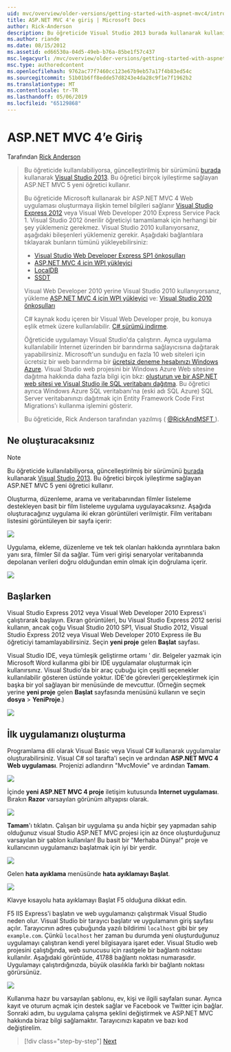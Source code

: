 ```yaml
---
uid: mvc/overview/older-versions/getting-started-with-aspnet-mvc4/intro-to-aspnet-mvc-4
title: ASP.NET MVC 4'e giriş | Microsoft Docs
author: Rick-Anderson
description: Bu öğreticide Visual Studio 2013 burada kullanarak kullanılabiliyorsa, güncelleştirilmiş bir sürüm. Yeni t birçok iyileştirme sağlayan ASP.NET MVC 5 öğreticide...
ms.author: riande
ms.date: 08/15/2012
ms.assetid: ed66530a-04d5-49eb-b76a-85be1f57c437
msc.legacyurl: /mvc/overview/older-versions/getting-started-with-aspnet-mvc4/intro-to-aspnet-mvc-4
msc.type: authoredcontent
ms.openlocfilehash: 9762ac77f7460cc123e67b9eb57a17f4b83ed54c
ms.sourcegitcommit: 51b01b6ff8edde57d8243e4da28c9f1e7f1962b2
ms.translationtype: MT
ms.contentlocale: tr-TR
ms.lasthandoff: 05/06/2019
ms.locfileid: "65129868"
---
```

# <a name="intro-to-aspnet-mvc-4"></a>ASP.NET MVC 4’e Giriş

Tarafından [Rick Anderson]((https://twitter.com/RickAndMSFT))

> Bu öğreticide kullanılabiliyorsa, güncelleştirilmiş bir sürümünü [burada](../../getting-started/introduction/getting-started.md) kullanarak [Visual Studio 2013](https://my.visualstudio.com/Downloads?q=visual%20studio%202013). Bu öğretici birçok iyileştirme sağlayan ASP.NET MVC 5 yeni öğretici kullanır.
>
> Bu öğreticide Microsoft kullanarak bir ASP.NET MVC 4 Web uygulaması oluşturmaya ilişkin temel bilgileri sağlanır [Visual Studio Express 2012](https://www.microsoft.com/visualstudio/11/products/express) veya Visual Web Developer 2010 Express Service Pack 1. Visual Studio 2012 önerilir öğreticiyi tamamlamak için herhangi bir şey yüklemeniz gerekmez. Visual Studio 2010 kullanıyorsanız, aşağıdaki bileşenleri yüklemeniz gerekir. Aşağıdaki bağlantılara tıklayarak bunların tümünü yükleyebilirsiniz:
>
> - [Visual Studio Web Developer Express SP1 önkoşulları](https://www.microsoft.com/web/gallery/install.aspx?appid=VWD2010SP1Pack)
> - [ASP.NET MVC 4 için WPI yükleyici](https://go.microsoft.com/fwlink/?LinkId=243392)
> - [LocalDB](https://www.microsoft.com/web/gallery/install.aspx?appid=SQLLocalDBOnly_11_0)
> - [SSDT](https://blogs.msdn.com/b/rickandy/archive/2012/08/02/installing-and-using-sql-server-data-tools-ssdt-on-visual-studio-2010-and-vwd.aspx)
>
> Visual Web Developer 2010 yerine Visual Studio 2010 kullanıyorsanız, yükleme [ASP.NET MVC 4 için WPI yükleyici](https://go.microsoft.com/fwlink/?LinkId=243392) ve: [Visual Studio 2010 önkoşulları](https://www.microsoft.com/web/gallery/install.aspx?appsxml=&amp;appid=VS2010SP1Pack)
>
> C# kaynak kodu içeren bir Visual Web Developer proje, bu konuya eşlik etmek üzere kullanılabilir. [C# sürümü indirme](https://code.msdn.microsoft.com/Intro-to-ASPNET-MVC-4-61d0219d/file/114480/1/MvcMovie.zip).
>
> Öğreticide uygulamayı Visual Studio'da çalıştırın. Ayrıca uygulama kullanılabilir Internet üzerinden bir barındırma sağlayıcısına dağıtarak yapabilirsiniz. Microsoft'un sunduğu en fazla 10 web siteleri için ücretsiz bir web barındırma bir [ücretsiz deneme hesabınızı Windows Azure](https://www.windowsazure.com/pricing/free-trial/?WT.mc_id=A443DD604). Visual Studio web projesini bir Windows Azure Web sitesine dağıtma hakkında daha fazla bilgi için bkz: [oluşturun ve bir ASP.NET web sitesi ve Visual Studio ile SQL veritabanı dağıtma](https://docs.microsoft.com/dotnet/azure/). Bu öğretici ayrıca Windows Azure SQL veritabanı'na (eski adı SQL Azure) SQL Server veritabanınızı dağıtmak için Entity Framework Code First Migrations'ı kullanma işlemini gösterir.
>
> Bu öğreticide, Rick Anderson tarafından yazılmış ( [ @RickAndMSFT ](https://twitter.com/#!/RickAndMSFT) ).

## <a name="what-youll-build"></a>Ne oluşturacaksınız

> [!NOTE]
> Bu öğreticide kullanılabiliyorsa, güncelleştirilmiş bir sürümünü [burada](../../getting-started/introduction/getting-started.md) kullanarak [Visual Studio 2013](https://my.visualstudio.com/Downloads?q=visual%20studio%202013). Bu öğretici birçok iyileştirme sağlayan ASP.NET MVC 5 yeni öğretici kullanır.

Oluşturma, düzenleme, arama ve veritabanından filmler listeleme destekleyen basit bir film listeleme uygulama uygulayacaksınız. Aşağıda oluşturacağınız uygulama iki ekran görüntüleri verilmiştir. Film veritabanı listesini görüntüleyen bir sayfa içerir:

![](intro-to-aspnet-mvc-4/_static/image1.png)

Uygulama, ekleme, düzenleme ve tek tek olanları hakkında ayrıntılara bakın yanı sıra, filmler Sil da sağlar. Tüm veri girişi senaryolar veritabanında depolanan verileri doğru olduğundan emin olmak için doğrulama içerir.

![](intro-to-aspnet-mvc-4/_static/image2.png)

## <a name="getting-started"></a>Başlarken

Visual Studio Express 2012 veya Visual Web Developer 2010 Express'i çalıştırarak başlayın. Ekran görüntüleri, bu Visual Studio Express 2012 serisi kullanın, ancak çoğu Visual Studio 2010 SP1, Visual Studio 2012, Visual Studio Express 2012 veya Visual Web Developer 2010 Express ile Bu öğreticiyi tamamlayabilirsiniz. Seçin **yeni proje** gelen **Başlat** sayfası.

Visual Studio IDE, veya tümleşik geliştirme ortamı ' dir. Belgeler yazmak için Microsoft Word kullanma gibi bir IDE uygulamalar oluşturmak için kullanırsınız. Visual Studio'da bir araç çubuğu için çeşitli seçenekler kullanılabilir gösteren üstünde yoktur. IDE'de görevleri gerçekleştirmek için başka bir yol sağlayan bir menüsünde de mevcuttur. (Örneğin seçmek yerine **yeni proje** gelen **Başlat** sayfasında menüsünü kullanın ve seçin **dosya** &gt; **YeniProje**.)

![](intro-to-aspnet-mvc-4/_static/image3.png)

## <a name="creating-your-first-application"></a>İlk uygulamanızı oluşturma

Programlama dili olarak Visual Basic veya Visual C# kullanarak uygulamalar oluşturabilirsiniz. Visual C# sol tarafta'i seçin ve ardından **ASP.NET MVC 4 Web uygulaması**. Projenizi adlandırın &quot;MvcMovie&quot; ve ardından **Tamam**.

![](intro-to-aspnet-mvc-4/_static/image4.png)

İçinde **yeni ASP.NET MVC 4 proje** iletişim kutusunda **Internet uygulaması**. Bırakın **Razor** varsayılan görünüm altyapısı olarak.

![](intro-to-aspnet-mvc-4/_static/image5.png)

**Tamam**'ı tıklatın. Çalışan bir uygulama şu anda hiçbir şey yapmadan sahip olduğunuz visual Studio ASP.NET MVC projesi için az önce oluşturduğunuz varsayılan bir şablon kullanılan! Bu basit bir &quot;Merhaba Dünya!&quot; proje ve kullanıcının uygulamanızı başlatmak için iyi bir yerdir.

![](intro-to-aspnet-mvc-4/_static/image6.png)

Gelen **hata ayıklama** menüsünde **hata ayıklamayı Başlat**.

![](intro-to-aspnet-mvc-4/_static/image7.png)

Klavye kısayolu hata ayıklamayı Başlat F5 olduğuna dikkat edin.

F5 IIS Express'i başlatın ve web uygulamanızı çalıştırmak Visual Studio neden olur. Visual Studio bir tarayıcı başlatır ve uygulamanın giriş sayfası açılır. Tarayıcının adres çubuğunda yazılı bildirimi `localhost` gibi bir şey `example.com`. Çünkü `localhost` her zaman bu durumda yeni oluşturduğunuz uygulamayı çalıştıran kendi yerel bilgisayara işaret eder. Visual Studio web projesini çalıştığında, web sunucusu için rastgele bir bağlantı noktası kullanılır. Aşağıdaki görüntüde, 41788 bağlantı noktası numarasıdır. Uygulamayı çalıştırdığınızda, büyük olasılıkla farklı bir bağlantı noktası görürsünüz.

![](intro-to-aspnet-mvc-4/_static/image8.png)

Kullanıma hazır bu varsayılan şablonu, ev, kişi ve ilgili sayfaları sunar. Ayrıca kayıt ve oturum açmak için destek sağlar ve Facebook ve Twitter için bağlar. Sonraki adım, bu uygulama çalışma şeklini değiştirmek ve ASP.NET MVC hakkında biraz bilgi sağlamaktır. Tarayıcınızı kapatın ve bazı kod değiştirelim.

> [!div class="step-by-step"]
> [Next](adding-a-controller.md)
